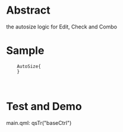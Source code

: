 # Abstract
the autosize logic for Edit, Check and Combo  

# Sample 
```
    AutoSize{
    }
```  
</br>

# Test and Demo
main.qml: qsTr("baseCtrl")  
</br>